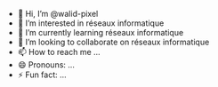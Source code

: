 - 👋 Hi, I’m @walid-pixel
- 👀 I’m interested in réseaux informatique
- 🌱 I’m currently learning réseaux informatique
- 💞️ I’m looking to collaborate on réseaux informatique
- 📫 How to reach me ...
- 😄 Pronouns: ...
- ⚡ Fun fact: ...

<!---
walid-pixel/walid-pixel is a ✨ special ✨ repository because its `README.md` (this file) appears on your GitHub profile.
You can click the Preview link to take a look at your changes.
--->
